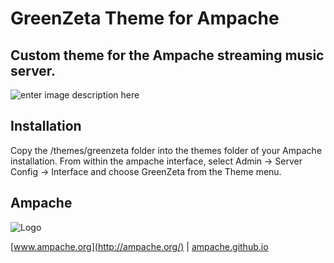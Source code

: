 # GreenZeta Theme for Ampache
## Custom theme for the Ampache streaming music server. 

![enter image description here](http://music.mwilber.com/themes/greenzeta/preview.png)

## Installation
Copy the /themes/greenzeta folder into the themes folder of your Ampache installation. From within the ampache interface, select Admin -> Server Config -> Interface and choose GreenZeta from the Theme menu.

## Ampache

![Logo](http://ampache.org/img/logo/ampache-logo_x64.png)

[www.ampache.org](http://ampache.org/) |
[ampache.github.io](http://ampache.github.io)
